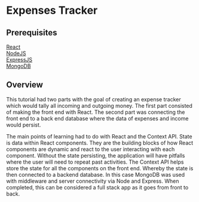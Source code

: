 <h1>Expenses Tracker</h1>
<h2>Prerequisites</h2>
<a href="https://reactjs.org/">React</a></br>
<a href="https://nodejs.org/en/">NodeJS</a></br>
<a href="https://expressjs.com/">ExpressJS</a></br>
<a href="https://www.mongodb.com/1">MongoDB</a></br>
<h2>Overview</h2>
<p>
This tutorial had two parts with the goal of creating an expense tracker which would tally all incoming and outgoing money. The first part consisted of making the front end with React. The second part was connecting the front end to a back end database where the data of expenses and income would persist.
</p>
<p>
The main points of learning had to do with React and the Context API. State is data within React components. They are the building blocks of how React components are dynamic and react to the user interacting with each component. Without the state persisting, the application will have pitfalls where the user will need to repeat past activities. The Context API helps store the state for all the components on the front end. Whereby the state is then connected to a backend database. In this case MongoDB was used with middleware and server connectivity via Node and Express. When completed, this can be considered a full stack app as it goes from front to back.
</p>

